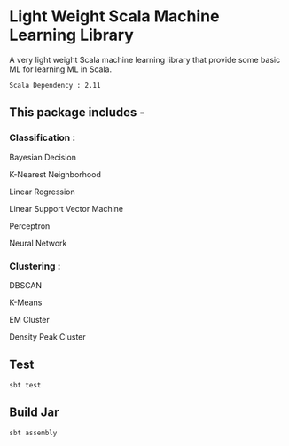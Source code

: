 # Light Weight Scala Machine Learning Library

A very light weight Scala machine learning library that provide some basic ML for learning ML in Scala.

    Scala Dependency : 2.11

## This package includes -

### Classification :

Bayesian Decision

K-Nearest Neighborhood

Linear Regression

Linear Support Vector Machine

Perceptron

Neural Network

### Clustering :

DBSCAN

K-Means

EM Cluster

Density Peak Cluster

## Test

    sbt test

## Build Jar

    sbt assembly
